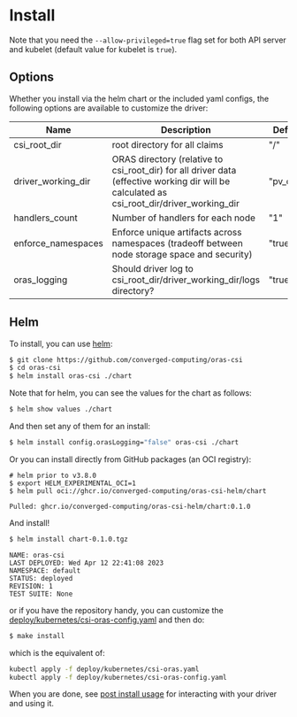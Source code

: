 # Install

Note that you need the `--allow-privileged=true` flag set for both API server and kubelet (default value for kubelet is `true`).

## Options

Whether you install via the helm chart or the included yaml configs, the following options are available to customize the driver:

| Name | Description | Default |
|------|-------------|---------|
| csi_root_dir | root directory for all claims | "/"     |                   
| driver_working_dir | ORAS directory (relative to csi_root_dir) for all driver data (effective working dir will be calculated as csi_root_dir/driver_working_dir | "pv_data" |
| handlers_count | Number of handlers for each node | "1" |
| enforce_namespaces | Enforce unique artifacts across namespaces (tradeoff between node storage space and security) | "true" | 
| oras_logging| Should driver log to csi_root_dir/driver_working_dir/logs directory? |  "true" |

## Helm

To install, you can use [helm](https://helm.sh): 

```bash
$ git clone https://github.com/converged-computing/oras-csi
$ cd oras-csi
$ helm install oras-csi ./chart
```

Note that for helm, you can see the values for the chart as follows:

```bash
$ helm show values ./chart
```

And then set any of them for an install:

```bash
$ helm install config.orasLogging="false" oras-csi ./chart
```

Or you can install directly from GitHub packages (an OCI registry):

```
# helm prior to v3.8.0
$ export HELM_EXPERIMENTAL_OCI=1
$ helm pull oci://ghcr.io/converged-computing/oras-csi-helm/chart
```
```console
Pulled: ghcr.io/converged-computing/oras-csi-helm/chart:0.1.0
```

And install!

```bash
$ helm install chart-0.1.0.tgz 
```
```console
NAME: oras-csi
LAST DEPLOYED: Wed Apr 12 22:41:08 2023
NAMESPACE: default
STATUS: deployed
REVISION: 1
TEST SUITE: None
```

or if you have the repository handy, you can customize the [deploy/kubernetes/csi-oras-config.yaml](../deploy/kubernetes/csi-config.yaml)  and then do:

```bash
$ make install
```

which is the equivalent of:

```bash
kubectl apply -f deploy/kubernetes/csi-oras.yaml
kubectl apply -f deploy/kubernetes/csi-oras-config.yaml
```

When you are done, see [post install usage](usage.md) for interacting with your driver
and using it.
